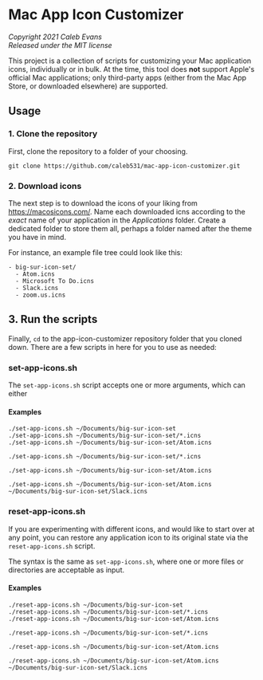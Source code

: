 # Mac App Icon Customizer

*Copyright 2021 Caleb Evans*  
*Released under the MIT license*

This project is a collection of scripts for customizing your Mac application
icons, individually or in bulk. At the time, this tool does **not** support
Apple's official Mac applications; only third-party apps (either from the Mac
App Store, or downloaded elsewhere) are supported.

## Usage

### 1. Clone the repository

First, clone the repository to a folder of your choosing.

```
git clone https://github.com/caleb531/mac-app-icon-customizer.git
```

### 2. Download icons

The next step is to download the icons of your liking from
https://macosicons.com/. Name each downloaded icns according to the _exact_ name
of your application in the _Applications_ folder. Create a dedicated folder to
store them all, perhaps a folder named after the theme you have in mind.

For instance, an example file tree could look like this:

```
- big-sur-icon-set/
  - Atom.icns
  - Microsoft To Do.icns
  - Slack.icns
  - zoom.us.icns
```

## 3. Run the scripts

Finally, `cd` to the app-icon-customizer repository folder that you cloned down.
There are a few scripts in here for you to use as needed:

### set-app-icons.sh

The `set-app-icons.sh` script accepts one or more arguments, which can either 

#### Examples

```
./set-app-icons.sh ~/Documents/big-sur-icon-set
./set-app-icons.sh ~/Documents/big-sur-icon-set/*.icns
./set-app-icons.sh ~/Documents/big-sur-icon-set/Atom.icns
```

```
./set-app-icons.sh ~/Documents/big-sur-icon-set/*.icns
```

```
./set-app-icons.sh ~/Documents/big-sur-icon-set/Atom.icns
```

```
./set-app-icons.sh ~/Documents/big-sur-icon-set/Atom.icns ~/Documents/big-sur-icon-set/Slack.icns
```

### reset-app-icons.sh

If you are experimenting with different icons, and would like to start over at
any point, you can restore any application icon to its original state via the
`reset-app-icons.sh` script.

The syntax is the same as `set-app-icons.sh`, where one or more files or
directories are acceptable as input.

#### Examples

```
./reset-app-icons.sh ~/Documents/big-sur-icon-set
./reset-app-icons.sh ~/Documents/big-sur-icon-set/*.icns
./reset-app-icons.sh ~/Documents/big-sur-icon-set/Atom.icns
```

```
./reset-app-icons.sh ~/Documents/big-sur-icon-set/*.icns
```

```
./reset-app-icons.sh ~/Documents/big-sur-icon-set/Atom.icns
```

```
./reset-app-icons.sh ~/Documents/big-sur-icon-set/Atom.icns ~/Documents/big-sur-icon-set/Slack.icns
```

